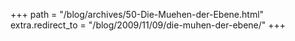 +++
path = "/blog/archives/50-Die-Muehen-der-Ebene.html"
extra.redirect_to = "/blog/2009/11/09/die-muhen-der-ebene/"
+++
